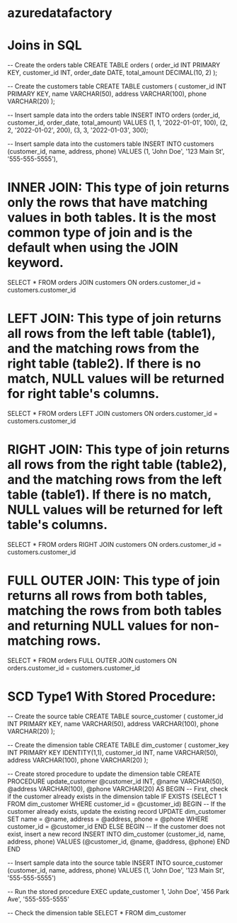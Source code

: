 # azuredatafactory

Joins in SQL
=============
-- Create the orders table
CREATE TABLE orders (
    order_id INT PRIMARY KEY,
    customer_id INT,
    order_date DATE,
    total_amount DECIMAL(10, 2)
);

-- Create the customers table
CREATE TABLE customers (
    customer_id INT PRIMARY KEY,
    name VARCHAR(50),
    address VARCHAR(100),
    phone VARCHAR(20)
);

-- Insert sample data into the orders table
INSERT INTO orders (order_id, customer_id, order_date, total_amount)
VALUES (1, 1, '2022-01-01', 100),
       (2, 2, '2022-01-02', 200),
       (3, 3, '2022-01-03', 300);

-- Insert sample data into the customers table
INSERT INTO customers (customer_id, name, address, phone)
VALUES (1, 'John Doe', '123 Main St', '555-555-5555'),

INNER JOIN: This type of join returns only the rows that have matching values in both tables. It is the most common type of join and is the default when using the JOIN keyword.
===========
SELECT * 
FROM orders 
JOIN customers ON orders.customer_id = customers.customer_id

LEFT JOIN: This type of join returns all rows from the left table (table1), and the matching rows from the right table (table2). If there is no match, NULL values will be returned for right table's columns.
===========
SELECT * 
FROM orders 
LEFT JOIN customers ON orders.customer_id = customers.customer_id

RIGHT JOIN: This type of join returns all rows from the right table (table2), and the matching rows from the left table (table1). If there is no match, NULL values will be returned for left table's columns.
===========
SELECT * 
FROM orders 
RIGHT JOIN customers ON orders.customer_id = customers.customer_id

FULL OUTER JOIN: This type of join returns all rows from both tables, matching the rows from both tables and returning NULL values for non-matching rows.
===========
SELECT * 
FROM orders 
FULL OUTER JOIN customers ON orders.customer_id = customers.customer_id


SCD Type1 With Stored Procedure:
===============================

-- Create the source table
CREATE TABLE source_customer (
    customer_id INT PRIMARY KEY,
    name VARCHAR(50),
    address VARCHAR(100),
    phone VARCHAR(20)
);

-- Create the dimension table
CREATE TABLE dim_customer (
    customer_key INT PRIMARY KEY IDENTITY(1,1),
    customer_id INT,
    name VARCHAR(50),
    address VARCHAR(100),
    phone VARCHAR(20)
);

-- Create stored procedure to update the dimension table
CREATE PROCEDURE update_customer
    @customer_id INT,
    @name VARCHAR(50),
    @address VARCHAR(100),
    @phone VARCHAR(20)
AS
BEGIN
    -- First, check if the customer already exists in the dimension table
    IF EXISTS (SELECT 1 FROM dim_customer WHERE customer_id = @customer_id)
    BEGIN
        -- If the customer already exists, update the existing record
        UPDATE dim_customer
        SET name = @name,
            address = @address,
            phone = @phone
        WHERE customer_id = @customer_id
    END
    ELSE
    BEGIN
        -- If the customer does not exist, insert a new record
        INSERT INTO dim_customer (customer_id, name, address, phone)
        VALUES (@customer_id, @name, @address, @phone)
    END
END

-- Insert sample data into the source table
INSERT INTO source_customer (customer_id, name, address, phone)
VALUES (1, 'John Doe', '123 Main St', '555-555-5555')

-- Run the stored procedure
EXEC update_customer 1, 'John Doe', '456 Park Ave', '555-555-5555'

-- Check the dimension table
SELECT * FROM dim_customer
